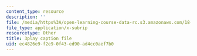 ```yaml
---
content_type: resource
description: ''
file: /media/https%3A/open-learning-course-data-rc.s3.amazonaws.com/18-06sc-linear-algebra-fall-2011/ec4826e9f2e90f43ed90ad4cc0aef7b0_0MtwqhIwdrI.srt
file_type: application/x-subrip
resourcetype: Other
title: 3play caption file
uid: ec4826e9-f2e9-0f43-ed90-ad4cc0aef7b0
---
```

